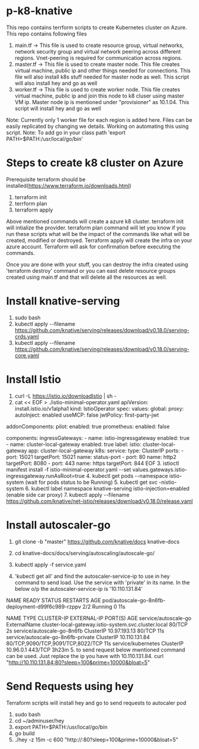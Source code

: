 # p-k8-knative 

This repo contains terrform scripts to create Kubernetes cluster on Azure. This repo contains following files

1. main.tf  -> This file is used to create resource group, virtual networks, network security group and virtual network peering across different regions. Vnet-peering is required for communication across regions. 
2. master.tf -> This file is used to create master node. This file creates virtual machine, public ip and other things needed for connections. This file will also install k8s stuff needed for master node as well. This script will also install hey and go as well
3. worker<num>.tf -> This file is used to create worker node. This file creates virtual machine, public ip and join this node to k8 cluser using master VM ip. Master node ip is mentioned under "provisioner" as 10.1.04. This script will install hey and go as well

Note: Currently only 1 worker file for each region is added here. Files can be easily replicated by changing we details. Working on automating this using script. 
Note: To add go in your class path 'export PATH=$PATH:/usr/local/go/bin'

# Steps to create k8 cluster on Azure
Prerequisite terraform should be installed(https://www.terraform.io/downloads.html)

1. terraform init
2. terrform plan
3. terraform apply 

Above mentioned commands will create a azure k8 cluster. terraform init will intialize the provider. terraform plan command will let you know if you run these scripts what will be the impact of the commands like what will be created, modified or destroyed. Terraform apply will create the infra on your azure account. Terraform will ask for confirmation before executing the commands.

Once you are done with your stuff, you can destroy the infra created using 'terraform destroy' command or you can east delete resource groups created using main.tf and that will delete all the resources as well.


# Install knative-serving

1. sudo bash
2. kubectl apply --filename https://github.com/knative/serving/releases/download/v0.18.0/serving-crds.yaml
3. kubectl apply --filename https://github.com/knative/serving/releases/download/v0.18.0/serving-core.yaml

# Install Istio
1. curl -L https://istio.io/downloadIstio | sh -
2. cat << EOF > ./istio-minimal-operator.yaml
apiVersion: install.istio.io/v1alpha1
kind: IstioOperator
spec:
  values:
    global:
      proxy:
        autoInject: enabled
      useMCP: false
      jwtPolicy: first-party-jwt

  addonComponents:
    pilot:
      enabled: true
    prometheus:
      enabled: false

  components:
    ingressGateways:
      - name: istio-ingressgateway
        enabled: true
      - name: cluster-local-gateway
        enabled: true
        label:
          istio: cluster-local-gateway
          app: cluster-local-gateway
        k8s:
          service:
            type: ClusterIP
            ports:
            - port: 15021
              targetPort: 15021
              name: status-port
            - port: 80
              name: http2
              targetPort: 8080
            - port: 443
              name: https
              targetPort: 844
EOF
3. istioctl manifest install -f istio-minimal-operator.yaml  --set values.gateways.istio-ingressgateway.runAsRoot=true
4. kubectl get pods --namespace istio-system   (wait for pods status to be Running)
5. kubectl get svc -nistio-system
6. kubectl label namespace knative-serving istio-injection=enabled  (enable side car proxy)
7. kubectl apply --filename https://github.com/knative/net-istio/releases/download/v0.18.0/release.yaml


# Install autoscaler-go
 
 
  1. git clone -b "master" https://github.com/knative/docs knative-docs
  
  2. cd knative-docs/docs/serving/autoscaling/autoscale-go/
  
  3. kubectl apply -f service.yaml
  
  4. 'kubectl get all'  and find the autoscaler-service-ip to use in hey command to send load. Use the service with 'private' in its name. In the below o/p the autoscaler-service-ip is '10.110.131.84'
  
  
  NAME                                                READY   STATUS    RESTARTS   AGE
pod/autoscale-go-8n6fb-deployment-d99f6c989-rzppv   2/2     Running   0          11s

NAME                                 TYPE           CLUSTER-IP      EXTERNAL-IP                                            PORT(S)                             AGE
service/autoscale-go                 ExternalName   <none>          cluster-local-gateway.istio-system.svc.cluster.local   80/TCP                              2s
service/autoscale-go-8n6fb           ClusterIP      10.97.193.13    <none>                                                 80/TCP                              11s
service/autoscale-go-8n6fb-private   ClusterIP      10.110.131.84   <none>                                                 80/TCP,9090/TCP,9091/TCP,8022/TCP   11s
service/kubernetes                   ClusterIP      10.96.0.1       <none>                                                 443/TCP                             3h23m
5. to send request below mwntioned command can be used. Just replace the ip you have with 10.110.131.84.
 curl "http://10.110.131.84:80?sleep=100&prime=10000&bloat=5"


# Send Requests using hey

Terraform scripts will install hey and go to send requests to autocaler pod

1. sudo bash
2. cd ~/adminuser/hey
3. export PATH=$PATH:/usr/local/go/bin
4. go build
5. ./hey -z 15m -c 600 "http://<autoscaler-service-ip>:80?sleep=100&prime=10000&bloat=5" 


